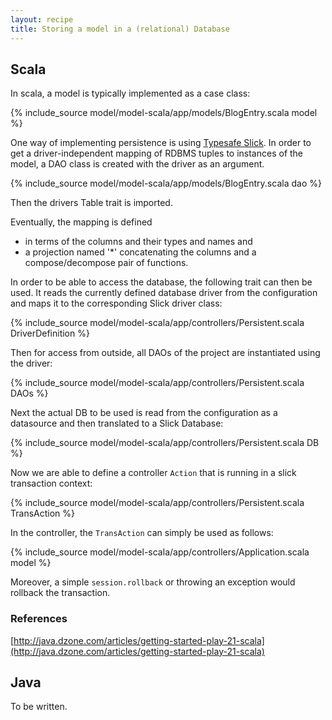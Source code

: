```yaml
---
layout: recipe
title: Storing a model in a (relational) Database
---
```

## Scala

In scala, a model is typically implemented as a case class:

{% include_source model/model-scala/app/models/BlogEntry.scala model %}

One way of implementing persistence is using 
[Typesafe Slick](http://slick.typesafe.com).
In order to get a driver-independent mapping of RDBMS tuples to
instances of the model, a DAO class is created with the driver as an 
argument.

{% include_source model/model-scala/app/models/BlogEntry.scala dao %}

Then the drivers Table trait is imported.

Eventually, the mapping is defined 

* in terms of the columns and their types and names and
* a projection named '*' concatenating the columns and a compose/decompose 
pair of functions.

In order to be able to access the database, the following trait can then be used.
It reads the currently defined database driver from the configuration and maps it to the corresponding Slick driver class:

{% include_source model/model-scala/app/controllers/Persistent.scala DriverDefinition %}

Then for access from outside, all DAOs of the project are instantiated using the driver:

{% include_source model/model-scala/app/controllers/Persistent.scala DAOs %}

Next the actual DB to be used is read from the configuration as a datasource
and then translated to a Slick Database:

{% include_source model/model-scala/app/controllers/Persistent.scala DB %}

Now we are able to define a controller ```Action``` that is running in a slick
transaction context:

{% include_source model/model-scala/app/controllers/Persistent.scala TransAction %}

In the controller, the ```TransAction``` can simply be used as follows:  

{% include_source model/model-scala/app/controllers/Application.scala model %}

Moreover, a simple ```session.rollback``` or throwing an exception would
rollback the transaction.

### References
[http://java.dzone.com/articles/getting-started-play-21-scala](http://java.dzone.com/articles/getting-started-play-21-scala)

## Java

To be written.
